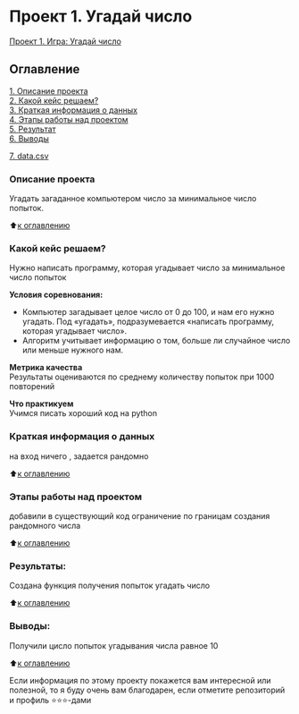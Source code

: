 # Проект 1. Угадай число
[Проект 1. Игра: Угадай число](Guess_the_number/game_v2.py)

## Оглавление  
[1. Описание проекта](#Описание-проекта)  
[2. Какой кейс решаем?](#Какой-кейс-решаем)  
[3. Краткая информация о данных](#Краткая-информация-о-данных)  
[4. Этапы работы над проектом](#Этапы-работы-над-проектом)  
[5. Результат](#Результат)    
[6. Выводы](#Выводы) 

[7. data.csv](https://drive.google.com/file/d/1kKY9m4pv13f-fp2F48aqIxm3cSpruGEm/view?usp=sharing)


### Описание проекта    
Угадать загаданное компьютером число за минимальное число попыток.

:arrow_up:[к оглавлению](https://github.com/LM8818/SF_REPO/tree/main/Project1)


### Какой кейс решаем?    
Нужно написать программу, которая угадывает число за минимальное число попыток

**Условия соревнования:**  
- Компьютер загадывает целое число от 0 до 100, и нам его нужно угадать. Под «угадать», подразумевается «написать программу, которая угадывает число».
- Алгоритм учитывает информацию о том, больше ли случайное число или меньше нужного нам.

**Метрика качества**     
Результаты оцениваются по среднему количеству попыток при 1000 повторений

**Что практикуем**     
Учимся писать хороший код на python


### Краткая информация о данных
на вход ничего , задается рандомно
  
:arrow_up:[к оглавлению](https://github.com/LM8818/SF_REPO/tree/main/Project1#Оглавление)


### Этапы работы над проектом  
добавили в существующий код ограничение по границам создания рандомного числа

:arrow_up:[к оглавлению](https://github.com/LM8818/SF_REPO/tree/main/Project1#Оглавление)


### Результаты:  
Создана функция получения попыток угадать число

:arrow_up:[к оглавлению](https://github.com/LM8818/SF_REPO/tree/main/Project1#Оглавление)


### Выводы:  
Получили цисло попыток угадывания числа равное 10

:arrow_up:[к оглавлению](https://github.com/LM8818/SF_REPO/tree/main/Project1#Оглавление)


Если информация по этому проекту покажется вам интересной или полезной, то я буду очень вам благодарен, если отметите репозиторий и профиль ⭐️⭐️⭐️-дами
